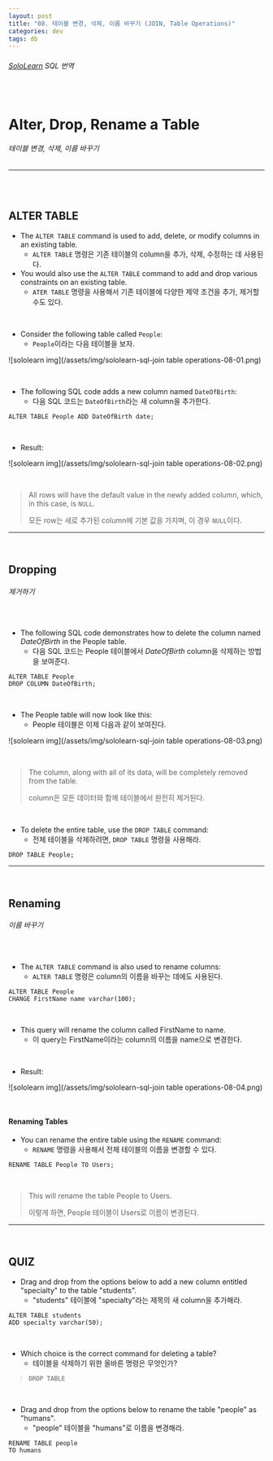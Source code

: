 ```yaml
---
layout: post
title: "08. 테이블 변경, 삭제, 이름 바꾸기 (JOIN, Table Operations)"
categories: dev
tags: db
---
```


###### [SoloLearn](https://www.sololearn.com) SQL 번역

<br>

# Alter, Drop, Rename a Table

###### 테이블 변경, 삭제, 이름 바꾸기

------

<br>

<br>

## ALTER TABLE

- The `ALTER TABLE` command is used to add, delete, or modify columns in an existing table.
  - `ALTER TABLE` 명령은 기존 테이블의 column을 추가, 삭제, 수정하는 데 사용된다.
- You would also use the `ALTER TABLE` command to add and drop various constraints on an existing table.
  - `ATER TABLE` 명령을 사용해서 기존 테이블에 다양한 제약 조건을 추가, 제거할 수도 있다.

<br>

- Consider the following table called `People`:
  - `People`이라는 다음 테이블을 보자.

![sololearn img](/assets/img/sololearn-sql-join table operations-08-01.png)

<br>

- The following SQL code adds a new column named `DateOfBirth`:
  - 다음 SQL 코드는 `DateOfBirth`라는 새 column을 추가한다.

```mysql
ALTER TABLE People ADD DateOfBirth date;
```

<br>

- Result:

![sololearn img](/assets/img/sololearn-sql-join table operations-08-02.png)

<br>

> All rows will have the default value in the newly added column, which, in this case, is `NULL`.
>
> 모든 row는 새로 추가된 column에 기본 값을 가지며, 이 경우 `NULL`이다.

------

<br>

## Dropping

###### 제거하기

<br>

- The following SQL code demonstrates how to delete the column named *DateOfBirth* in the People table.
  - 다음 SQL 코드는 People 테이블에서 *DateOfBirth* column을 삭제하는 방법을 보여준다.

```mysql
ALTER TABLE People
DROP COLUMN DateOfBirth;
```

<br>

- The People table will now look like this:
  - People 테이블은 이제 다음과 같이 보여진다.

![sololearn img](/assets/img/sololearn-sql-join table operations-08-03.png)

<br>

> The column, along with all of its data, will be completely removed from the table.
>
> column은 모든 데이터와 함께 테이블에서 완전히 제거된다.

<br>

- To delete the entire table, use the `DROP TABLE` command:
  - 전체 테이블을 삭제하려면, `DROP TABLE` 명령을 사용해라.

```mysql
DROP TABLE People;
```

------

<br>

## Renaming

###### 이름 바꾸기

<br>

- The `ALTER TABLE` command is also used to rename columns:
  - `ALTER TABLE` 명령은 column의 이름을 바꾸는 데에도 사용된다.

```mysql
ALTER TABLE People
CHANGE FirstName name varchar(100);
```

<br>

- This query will rename the column called FirstName to name.
  - 이 query는 FirstName이라는 column의 이름을 name으로 변경한다.

<br>

- Result:

![sololearn img](/assets/img/sololearn-sql-join table operations-08-04.png)

<br>

#### Renaming Tables

- You can rename the entire table using the `RENAME` command:
  - `RENAME` 명령을 사용해서 전체 테이블의 이름을 변경할 수 있다.

```mysql
RENAME TABLE People TO Users;
```

<br>

> This will rename the table People to Users.
>
> 이렇게 하면, People 테이블이 Users로 이름이 변경된다.

------

<br>

## QUIZ

- Drag and drop from the options below to add a new column entitled "specialty" to the table "students".
  - "students" 테이블에 "specialty"라는 제목의 새 column을 추가해라.

```mysql
ALTER TABLE students
ADD specialty varchar(50);
```

<br>

- Which choice is the correct command for deleting a table?
  - 테이블을 삭제하기 위한 올바른 명령은 무엇인가?

> `DROP TABLE`

<br>

- Drag and drop from the options below to rename the table "people" as "humans".
  - "people" 테이블을 "humans"로 이름을 변경해라.

```mysql
RENAME TABLE people
TO humans
```

<br>
